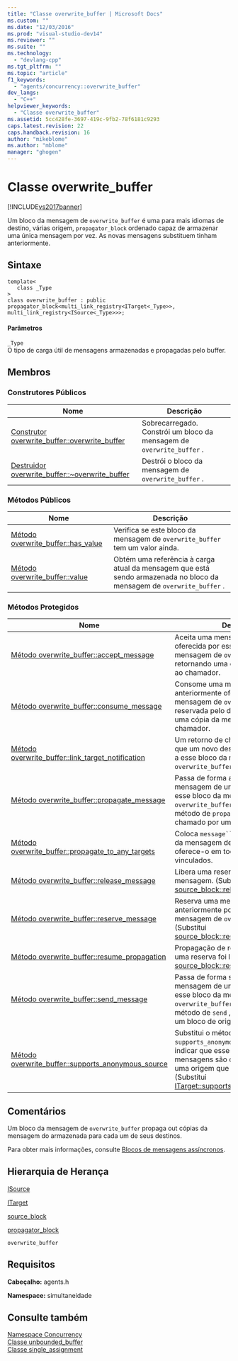 ```yaml
---
title: "Classe overwrite_buffer | Microsoft Docs"
ms.custom: ""
ms.date: "12/03/2016"
ms.prod: "visual-studio-dev14"
ms.reviewer: ""
ms.suite: ""
ms.technology: 
  - "devlang-cpp"
ms.tgt_pltfrm: ""
ms.topic: "article"
f1_keywords: 
  - "agents/concurrency::overwrite_buffer"
dev_langs: 
  - "C++"
helpviewer_keywords: 
  - "Classe overwrite_buffer"
ms.assetid: 5cc428fe-3697-419c-9fb2-78f6181c9293
caps.latest.revision: 22
caps.handback.revision: 16
author: "mikeblome"
ms.author: "mblome"
manager: "ghogen"
---
```

# Classe overwrite_buffer
[!INCLUDE[vs2017banner](../../../assembler/inline/includes/vs2017banner.md)]

Um bloco da mensagem de `overwrite_buffer` é uma para mais idiomas de destino, várias origem, `propagator_block` ordenado capaz de armazenar uma única mensagem por vez.  As novas mensagens substituem tinham anteriormente.  
  
## Sintaxe  
  
```  
template<  
   class _Type  
>  
class overwrite_buffer : public propagator_block<multi_link_registry<ITarget<_Type>>, multi_link_registry<ISource<_Type>>>;  
```  
  
#### Parâmetros  
 `_Type`  
 O tipo de carga útil de mensagens armazenadas e propagadas pelo buffer.  
  
## Membros  
  
### Construtores Públicos  
  
|Nome|Descrição|  
|----------|---------------|  
|[Construtor overwrite\_buffer::overwrite\_buffer](../Topic/overwrite_buffer::overwrite_buffer%20Constructor.md)|Sobrecarregado.  Constrói um bloco da mensagem de `overwrite_buffer` .|  
|[Destruidor overwrite\_buffer::~overwrite\_buffer](../Topic/overwrite_buffer::~overwrite_buffer%20Destructor.md)|Destrói o bloco da mensagem de `overwrite_buffer` .|  
  
### Métodos Públicos  
  
|Nome|Descrição|  
|----------|---------------|  
|[Método overwrite\_buffer::has\_value](../Topic/overwrite_buffer::has_value%20Method.md)|Verifica se este bloco da mensagem de `overwrite_buffer` tem um valor ainda.|  
|[Método overwrite\_buffer::value](../Topic/overwrite_buffer::value%20Method.md)|Obtém uma referência à carga atual da mensagem que está sendo armazenada no bloco da mensagem de `overwrite_buffer` .|  
  
### Métodos Protegidos  
  
|Nome|Descrição|  
|----------|---------------|  
|[Método overwrite\_buffer::accept\_message](../Topic/overwrite_buffer::accept_message%20Method.md)|Aceita uma mensagem que é oferecida por esse bloco da mensagem de `overwrite_buffer` , retornando uma cópia da mensagem ao chamador.|  
|[Método overwrite\_buffer::consume\_message](../Topic/overwrite_buffer::consume_message%20Method.md)|Consome uma mensagem anteriormente oferecida pelo bloco da mensagem de `overwrite_buffer` e reservada pelo destino, retornando uma cópia da mensagem ao chamador.|  
|[Método overwrite\_buffer::link\_target\_notification](../Topic/overwrite_buffer::link_target_notification%20Method.md)|Um retorno de chamada que notifica que um novo destino esteve vinculado a esse bloco da mensagem de `overwrite_buffer` .|  
|[Método overwrite\_buffer::propagate\_message](../Topic/overwrite_buffer::propagate_message%20Method.md)|Passa de forma assíncrona uma mensagem de um bloco de `ISource` a esse bloco da mensagem de `overwrite_buffer` .  É invocado pelo método de `propagate` , quando chamado por um bloco de origem.|  
|[Método overwrite\_buffer::propagate\_to\_any\_targets](../Topic/overwrite_buffer::propagate_to_any_targets%20Method.md)|Coloca `message``_PMessage` do bloco da mensagem de `overwrite_buffer` e oferece\-o em todos os destinos vinculados.|  
|[Método overwrite\_buffer::release\_message](../Topic/overwrite_buffer::release_message%20Method.md)|Libera uma reserva anterior da mensagem. \(Substitui [source\_block::release\_message](../Topic/source_block::release_message%20Method.md).\)|  
|[Método overwrite\_buffer::reserve\_message](../Topic/overwrite_buffer::reserve_message%20Method.md)|Reserva uma mensagem oferecida anteriormente por esse bloco da mensagem de `overwrite_buffer` . \(Substitui [source\_block::reserve\_message](../Topic/source_block::reserve_message%20Method.md).\)|  
|[Método overwrite\_buffer::resume\_propagation](../Topic/overwrite_buffer::resume_propagation%20Method.md)|Propagação de resumos depois que uma reserva foi liberada. \(Substitui [source\_block::resume\_propagation](../Topic/source_block::resume_propagation%20Method.md).\)|  
|[Método overwrite\_buffer::send\_message](../Topic/overwrite_buffer::send_message%20Method.md)|Passa de forma síncrona uma mensagem de um bloco de `ISource` a esse bloco da mensagem de `overwrite_buffer` .  É invocado pelo método de `send` , quando chamado por um bloco de origem.|  
|[Método overwrite\_buffer::supports\_anonymous\_source](../Topic/overwrite_buffer::supports_anonymous_source%20Method.md)|Substitui o método de `supports_anonymous_source` para indicar que esse bloco pode aceitar as mensagens são oferecidas a ele por uma origem que não seja vinculada. \(Substitui [ITarget::supports\_anonymous\_source](../Topic/ITarget::supports_anonymous_source%20Method.md).\)|  
  
## Comentários  
 Um bloco da mensagem de `overwrite_buffer` propaga out cópias da mensagem do armazenada para cada um de seus destinos.  
  
 Para obter mais informações, consulte [Blocos de mensagens assíncronos](../../../parallel/concrt/asynchronous-message-blocks.md).  
  
## Hierarquia de Herança  
 [ISource](../../../parallel/concrt/reference/isource-class.md)  
  
 [ITarget](../../../parallel/concrt/reference/itarget-class.md)  
  
 [source\_block](../Topic/source_block%20Class.md)  
  
 [propagator\_block](../../../parallel/concrt/reference/propagator-block-class.md)  
  
 `overwrite_buffer`  
  
## Requisitos  
 **Cabeçalho:** agents.h  
  
 **Namespace:** simultaneidade  
  
## Consulte também  
 [Namespace Concurrency](../../../parallel/concrt/reference/concurrency-namespace.md)   
 [Classe unbounded\_buffer](../Topic/unbounded_buffer%20Class.md)   
 [Classe single\_assignment](../../../parallel/concrt/reference/single-assignment-class.md)